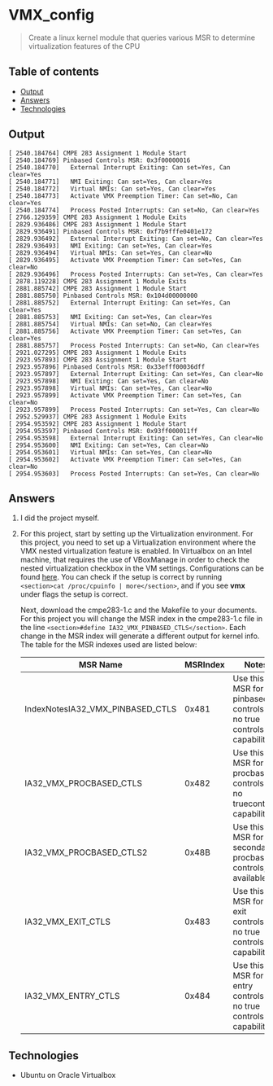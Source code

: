# VMX_config

> Create a linux kernel module that queries various MSR to determine virtualization features of the CPU

## Table of contents
* [Output](#output)
* [Answers](#answers)
* [Technologies](#technologies)

## Output

```
[ 2540.184764] CMPE 283 Assignment 1 Module Start
[ 2540.184769] Pinbased Controls MSR: 0x3f00000016
[ 2540.184770]   External Interrupt Exiting: Can set=Yes, Can clear=Yes
[ 2540.184771]   NMI Exiting: Can set=Yes, Can clear=Yes
[ 2540.184772]   Virtual NMIs: Can set=Yes, Can clear=Yes
[ 2540.184773]   Activate VMX Preemption Timer: Can set=No, Can clear=Yes
[ 2540.184774]   Process Posted Interrupts: Can set=No, Can clear=Yes
[ 2766.129359] CMPE 283 Assignment 1 Module Exits
[ 2829.936486] CMPE 283 Assignment 1 Module Start
[ 2829.936491] Pinbased Controls MSR: 0xf7b9fffe0401e172
[ 2829.936492]   External Interrupt Exiting: Can set=No, Can clear=Yes
[ 2829.936493]   NMI Exiting: Can set=Yes, Can clear=Yes
[ 2829.936494]   Virtual NMIs: Can set=Yes, Can clear=No
[ 2829.936495]   Activate VMX Preemption Timer: Can set=Yes, Can clear=No
[ 2829.936496]   Process Posted Interrupts: Can set=Yes, Can clear=Yes
[ 2878.119228] CMPE 283 Assignment 1 Module Exits
[ 2881.885742] CMPE 283 Assignment 1 Module Start
[ 2881.885750] Pinbased Controls MSR: 0x104d00000000
[ 2881.885752]   External Interrupt Exiting: Can set=Yes, Can clear=Yes
[ 2881.885753]   NMI Exiting: Can set=Yes, Can clear=Yes
[ 2881.885754]   Virtual NMIs: Can set=No, Can clear=Yes
[ 2881.885756]   Activate VMX Preemption Timer: Can set=Yes, Can clear=Yes
[ 2881.885757]   Process Posted Interrupts: Can set=No, Can clear=Yes
[ 2921.027295] CMPE 283 Assignment 1 Module Exits
[ 2923.957893] CMPE 283 Assignment 1 Module Start
[ 2923.957896] Pinbased Controls MSR: 0x33efff00036dff
[ 2923.957897]   External Interrupt Exiting: Can set=Yes, Can clear=No
[ 2923.957898]   NMI Exiting: Can set=Yes, Can clear=No
[ 2923.957898]   Virtual NMIs: Can set=Yes, Can clear=No
[ 2923.957899]   Activate VMX Preemption Timer: Can set=Yes, Can clear=No
[ 2923.957899]   Process Posted Interrupts: Can set=Yes, Can clear=No
[ 2952.529937] CMPE 283 Assignment 1 Module Exits
[ 2954.953592] CMPE 283 Assignment 1 Module Start
[ 2954.953597] Pinbased Controls MSR: 0x93ff000011ff
[ 2954.953598]   External Interrupt Exiting: Can set=Yes, Can clear=No
[ 2954.953600]   NMI Exiting: Can set=Yes, Can clear=No
[ 2954.953601]   Virtual NMIs: Can set=Yes, Can clear=No
[ 2954.953602]   Activate VMX Preemption Timer: Can set=Yes, Can clear=No
[ 2954.953603]   Process Posted Interrupts: Can set=Yes, Can clear=No
```

## Answers

1. I did the project myself.

2. For this project, start by setting up the Virtualization environment. For this project, you need to set up a Virtualization environment where the VMX nested virtualization feature is enabled. In Virtualbox on an Intel machine, that requires the use of VBoxManage in order to check the nested virtualization checkbox in the VM settings. Configurations can be found [here](https://youtube.com/watch?v=JMT2qimlL9Q&ab_channel=DavidBombal). You can check if the setup is correct by running `<section>cat /proc/cpuinfo | more</section>`, and if you see <b>vmx</b> under flags the setup is correct. 
  
    Next, download the cmpe283-1.c and the Makefile to your documents. For this project you will change the MSR index in the cmpe283-1.c file in the line `<section>#define IA32_VMX_PINBASED_CTLS</section>`. Each change in the MSR index will generate a different output for kernel info. The table for the MSR indexes used are listed below:

    | MSR Name                         | MSRIndex | Notes                                                             |
    |----------------------------------|----------|-------------------------------------------------------------------|
    | IndexNotesIA32_VMX_PINBASED_CTLS | 0x481    | Use this MSR for pinbased controls if no true controls capability |
    | IA32_VMX_PROCBASED_CTLS          | 0x482    | Use this MSR for procbased controls if no truecontrols capability |
    | IA32_VMX_PROCBASED_CTLS2         | 0x48B    | Use this MSR for secondary procbased controls, if available       |
    | IA32_VMX_EXIT_CTLS               | 0x483    | Use this MSR for exit controls if no true controls capability     |
    | IA32_VMX_ENTRY_CTLS              | 0x484    | Use this MSR for entry controls if no true controls capability    |


## Technologies
* Ubuntu on Oracle Virtualbox

